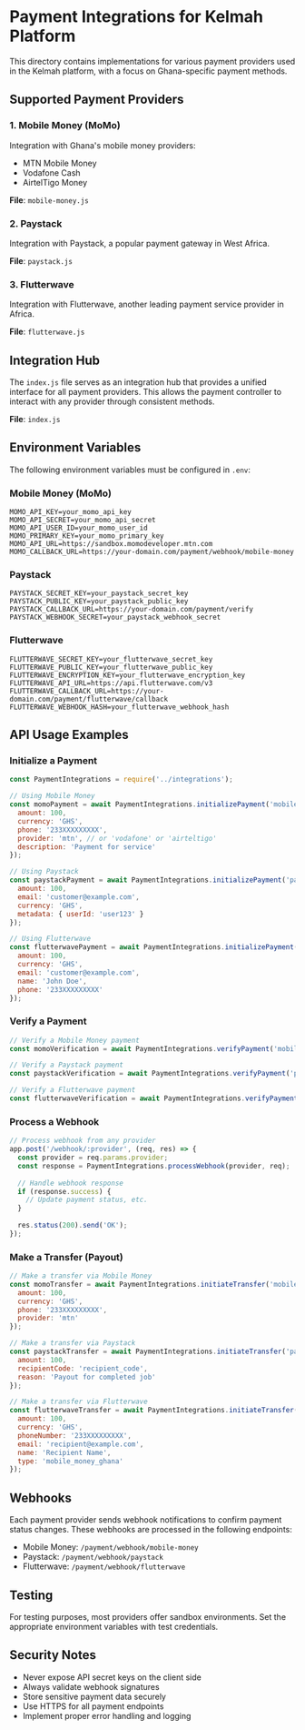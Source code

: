 # Payment Integrations for Kelmah Platform

This directory contains implementations for various payment providers used in the Kelmah platform, with a focus on Ghana-specific payment methods.

## Supported Payment Providers

### 1. Mobile Money (MoMo)

Integration with Ghana's mobile money providers:
- MTN Mobile Money
- Vodafone Cash
- AirtelTigo Money

**File**: `mobile-money.js`

### 2. Paystack

Integration with Paystack, a popular payment gateway in West Africa.

**File**: `paystack.js`

### 3. Flutterwave

Integration with Flutterwave, another leading payment service provider in Africa.

**File**: `flutterwave.js`

## Integration Hub

The `index.js` file serves as an integration hub that provides a unified interface for all payment providers. This allows the payment controller to interact with any provider through consistent methods.

**File**: `index.js`

## Environment Variables

The following environment variables must be configured in `.env`:

### Mobile Money (MoMo)
```
MOMO_API_KEY=your_momo_api_key
MOMO_API_SECRET=your_momo_api_secret
MOMO_API_USER_ID=your_momo_user_id
MOMO_PRIMARY_KEY=your_momo_primary_key
MOMO_API_URL=https://sandbox.momodeveloper.mtn.com
MOMO_CALLBACK_URL=https://your-domain.com/payment/webhook/mobile-money
```

### Paystack
```
PAYSTACK_SECRET_KEY=your_paystack_secret_key
PAYSTACK_PUBLIC_KEY=your_paystack_public_key
PAYSTACK_CALLBACK_URL=https://your-domain.com/payment/verify
PAYSTACK_WEBHOOK_SECRET=your_paystack_webhook_secret
```

### Flutterwave
```
FLUTTERWAVE_SECRET_KEY=your_flutterwave_secret_key
FLUTTERWAVE_PUBLIC_KEY=your_flutterwave_public_key
FLUTTERWAVE_ENCRYPTION_KEY=your_flutterwave_encryption_key
FLUTTERWAVE_API_URL=https://api.flutterwave.com/v3
FLUTTERWAVE_CALLBACK_URL=https://your-domain.com/payment/flutterwave/callback
FLUTTERWAVE_WEBHOOK_HASH=your_flutterwave_webhook_hash
```

## API Usage Examples

### Initialize a Payment

```js
const PaymentIntegrations = require('../integrations');

// Using Mobile Money
const momoPayment = await PaymentIntegrations.initializePayment('mobile_money', {
  amount: 100,
  currency: 'GHS',
  phone: '233XXXXXXXXX',
  provider: 'mtn', // or 'vodafone' or 'airteltigo'
  description: 'Payment for service'
});

// Using Paystack
const paystackPayment = await PaymentIntegrations.initializePayment('paystack', {
  amount: 100,
  email: 'customer@example.com',
  currency: 'GHS',
  metadata: { userId: 'user123' }
});

// Using Flutterwave
const flutterwavePayment = await PaymentIntegrations.initializePayment('flutterwave', {
  amount: 100,
  currency: 'GHS',
  email: 'customer@example.com',
  name: 'John Doe',
  phone: '233XXXXXXXXX'
});
```

### Verify a Payment

```js
// Verify a Mobile Money payment
const momoVerification = await PaymentIntegrations.verifyPayment('mobile_money', 'reference123');

// Verify a Paystack payment
const paystackVerification = await PaymentIntegrations.verifyPayment('paystack', 'reference456');

// Verify a Flutterwave payment
const flutterwaveVerification = await PaymentIntegrations.verifyPayment('flutterwave', 'reference789');
```

### Process a Webhook

```js
// Process webhook from any provider
app.post('/webhook/:provider', (req, res) => {
  const provider = req.params.provider;
  const response = PaymentIntegrations.processWebhook(provider, req);
  
  // Handle webhook response
  if (response.success) {
    // Update payment status, etc.
  }
  
  res.status(200).send('OK');
});
```

### Make a Transfer (Payout)

```js
// Make a transfer via Mobile Money
const momoTransfer = await PaymentIntegrations.initiateTransfer('mobile_money', {
  amount: 100,
  currency: 'GHS',
  phone: '233XXXXXXXXX',
  provider: 'mtn'
});

// Make a transfer via Paystack
const paystackTransfer = await PaymentIntegrations.initiateTransfer('paystack', {
  amount: 100,
  recipientCode: 'recipient_code',
  reason: 'Payout for completed job'
});

// Make a transfer via Flutterwave
const flutterwaveTransfer = await PaymentIntegrations.initiateTransfer('flutterwave', {
  amount: 100,
  currency: 'GHS',
  phoneNumber: '233XXXXXXXXX',
  email: 'recipient@example.com',
  name: 'Recipient Name',
  type: 'mobile_money_ghana'
});
```

## Webhooks

Each payment provider sends webhook notifications to confirm payment status changes. These webhooks are processed in the following endpoints:

- Mobile Money: `/payment/webhook/mobile-money`
- Paystack: `/payment/webhook/paystack`
- Flutterwave: `/payment/webhook/flutterwave`

## Testing

For testing purposes, most providers offer sandbox environments. Set the appropriate environment variables with test credentials.

## Security Notes

- Never expose API secret keys on the client side
- Always validate webhook signatures
- Store sensitive payment data securely
- Use HTTPS for all payment endpoints
- Implement proper error handling and logging 